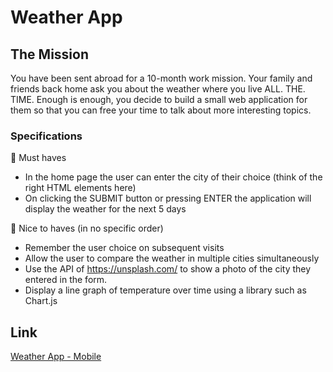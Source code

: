 # Weather App

## The Mission

You have been sent abroad for a 10-month work mission. Your family and friends back home ask you about the weather where you live ALL. THE. TIME.
Enough is enough, you decide to build a small web application for them so that you can free your time to talk about more interesting topics.

### Specifications

🌱 Must haves

- In the home page the user can enter the city of their choice (think of the right HTML elements here)
- On clicking the SUBMIT button or pressing ENTER the application will display the weather for the next 5 days

🌼 Nice to haves (in no specific order)

- Remember the user choice on subsequent visits
- Allow the user to compare the weather in multiple cities simultaneously
- Use the API of https://unsplash.com/ to show a photo of the city they entered in the form.
- Display a line graph of temperature over time using a library such as Chart.js

## Link

[Weather App - Mobile](https://anthxnyd.github.io/Weather-app/)
